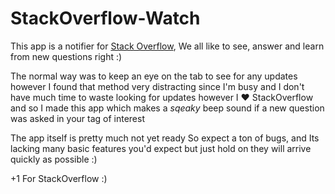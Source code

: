 StackOverflow-Watch
===================

This app is a notifier for [Stack Overflow](http://stackoverflow.com/), We all like to see, answer and learn 
from new questions right :) 

The normal way was to keep an eye on the tab to see for any updates however I found that method very
distracting since I'm busy and I don't have much time to waste looking for updates however I ♥ StackOverflow
and so I made this app which makes a *sqeaky* beep sound if a new question was asked in your tag of interest

The app itself is pretty much not yet ready So expect a ton of bugs, and Its lacking many basic features you'd expect
but just hold on they will arrive quickly as possible :)

+1 For StackOverflow :)

